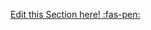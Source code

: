 <!-- DO NOT DELETE THIS LINK --> 
[Edit this Section here! :fas-pen:](https://github.com/nus-cs2030/1920-s2/edit/master/contents/textbook/lecture10/parallelVsSequentialStreams/exercises.md)
<!-- DO NOT DELETE THIS LINK --> 